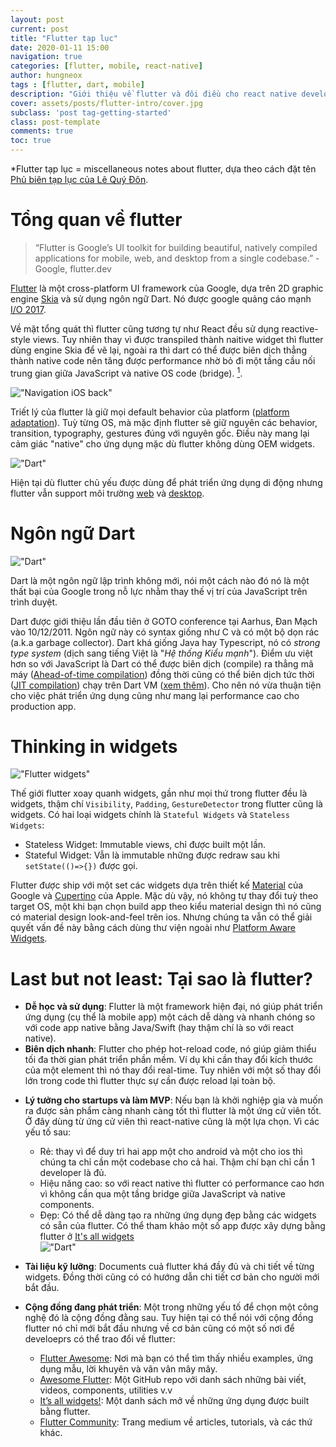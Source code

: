 ```yaml
---
layout: post
current: post
title: "Flutter tạp lục" 
date: 2020-01-11 15:00
navigation: true
categories: [flutter, mobile, react-native]
author: hungneox
tags : [flutter, dart, mobile]
description: "Giới thiệu về flutter và đôi điều cho react native developers"
cover: assets/posts/flutter-intro/cover.jpg
subclass: 'post tag-getting-started'
class: post-template
comments: true
toc: true
---
```


*Flutter tạp lục = miscellaneous notes about flutter, dựa theo cách đặt tên [Phủ biên tạp lục của Lê Quý Đôn](https://www.wikiwand.com/vi/Ph%E1%BB%A7_bi%C3%AAn_t%E1%BA%A1p_l%E1%BB%A5c).

# Tổng quan về flutter

> “Flutter is Google’s UI toolkit for building beautiful, natively compiled applications for mobile, web, and desktop from a single codebase.” - Google, flutter.dev

[Flutter](https://flutter.dev/) là một cross-platform UI framework của Google, dựa trên 2D graphic engine [Skia](https://skia.org/) và sử dụng ngôn ngữ Dart. Nó được google quảng cáo mạnh [I/O 2017](https://events.google.com/io2017/).

Về mặt tổng quát thì flutter cũng tương tự như React đều sử dụng reactive-style views. Tuy nhiên thay vì được transpiled thành naitive widget thì flutter dùng engine Skia để vẽ lại, ngoài ra thì dart có thể được biên dịch thẳng thành native code nên tăng được performance nhờ bỏ đi một tầng cầu nối trung gian giữa JavaScript và native OS code (bridge). [<sup>1</sup>](https://flutter.dev/docs/get-started/flutter-for/react-native-devs]).

!["Navigation iOS back"](/assets/posts/flutter-intro/navigation-ios-back.gif)

Triết lý của flutter là giữ mọi default behavior của platform ([platform adaptation](https://flutter.dev/docs/resources/platform-adaptations)). Tuỳ từng OS, mà mặc định flutter sẽ giữ nguyên các behavior, transition, typography, gestures đúng với nguyên gốc. Điều này mang lại cảm giác "native" cho ứng dụng mặc dù flutter không dùng OEM widgets.



!["Dart"](/assets/posts/flutter-intro/platform.png)

Hiện tại dù flutter chủ yếu được dùng để phát triển ứng dụng di động nhưng flutter vẫn support môi trường [web](https://flutter.dev/web) và [desktop](https://flutter.dev/desktop).

# Ngôn ngữ Dart

!["Dart"](/assets/posts/flutter-intro/dart-demo.gif)

Dart là một ngôn ngữ lập trình không mới, nói một cách nào đó nó là một thất bại của Google trong nỗ lực nhằm thay thế vị trí của JavaScript trên trình duyệt.

Dart được giới thiệu lần đầu tiên ở GOTO conference tại Aarhus, Đan Mạch vào 10/12/2011. Ngôn ngữ này có syntax giống như C và có một bộ dọn rác (a.k.a garbage collector). Dart khá giống Java hay Typescript, nó có *strong type system* (dịch sang tiếng Việt là "*Hệ thống Kiểu mạnh*"). Điểm ưu việt hơn so với JavaScript là Dart có thể được biên dịch (compile) ra thẳng mã máy ([Ahead-of-time compilation](https://www.wikiwand.com/en/Ahead-of-time_compilation)) đồng thời cũng có thể biên dịch tức thời ([JIT compilation](https://www.wikiwand.com/en/Just-in-time_compilation)) chạy trên Dart VM ([xem thêm](https://mrale.ph/dartvm/)). Cho nên nó vừa thuận tiện cho việc phát triển ứng dụng cũng như mang lại performance cao cho production app.

# Thinking in widgets

!["Flutter widgets"](/assets/posts/flutter-intro/widgets.jpg)

Thế giới flutter xoay quanh widgets, gần như mọi thứ trong flutter đều là widgets, thậm chí `Visibility`, `Padding`, `GestureDetector` trong flutter cũng là widgets. Có hai loại widgets chính là `Stateful Widgets` và `Stateless Widgets`:
- Stateless Widget: Immutable views, chỉ được built một lần.
- Stateful Widget:  Vẫn là immutable những được redraw sau khi `setState(()=>{})` được gọi.

Flutter được ship với một set các widgets dựa trên thiết kế [Material](https://flutter.dev/docs/development/ui/widgets/material) của Google và [Cupertino](https://flutter.dev/docs/development/ui/widgets/cupertino) của Apple. Mặc dù vậy, nó không tự thay đổi tuỳ theo target OS, một khi bạn chọn build app theo kiểu material design thì nó cũng có material design look-and-feel trên ios. Nhưng chúng ta vẫn có thể giải quyết vấn đề này bằng cách dùng thư viện ngoài như [Platform Aware Widgets](https://pub.dev/packages/flutter_platform_widgets).

# Last but not least: Tại sao là flutter?

+ **Dễ học và sử dụng**: Flutter là một framework hiện đại, nó giúp phát triển ứng dụng (cụ thể là mobile app) một cách dễ dàng và nhanh chóng so với code app native bằng Java/Swift (hay thậm chí là so với react native).
+ **Biên dịch nhanh**: Flutter cho phép hot-reload code, nó giúp giảm thiểu tối đa thời gian phát triển phần mềm. Ví dụ khi cần thay đổi kích thước của một element thì nó thay đổi real-time. Tuy nhiên với một số thay đổi lớn trong code thì flutter thực sự cần được reload lại toàn bộ.
- **Lý tưởng cho startups và làm MVP**: 
Nếu bạn là khởi nghiệp gia và muốn ra được sản phẩm càng nhanh càng tốt thì flutter là một ứng cử viên tốt. Ở đây dùng từ ứng cử viên thì react-native cũng là một lựa chọn. Vì các yếu tố sau:
    - Rẻ: thay vì để duy trì hai app một cho android và một cho ios thì chúng ta chỉ cần một codebase cho cả hai. Thậm chí bạn chỉ cần 1 developer là đủ.
    - Hiệu năng cao: so với react native thì flutter có performance cao hơn vì không cần qua một tầng bridge giữa JavaScript và native components.
    - Đẹp: Có thể dễ dàng tạo ra những ứng dụng đẹp bằng các widgets có sẵn của flutter. Có thể tham khảo một số app được xây dựng bằng flutter ở [It's all widgets](https://itsallwidgets.com/)  
    !["Dart"](/assets/posts/flutter-intro/flutter-app-example.gif)

- **Tài liệu kỹ lưỡng**: Documents cuả flutter khá đầy đủ và chi tiết về từng widgets. Đồng thời cũng có có hướng dẫn chi tiết cơ bản cho người mới bắt đầu.
- **Cộng đồng đang phát triển**: Một trong những yếu tố để chọn một công nghệ đó là cộng đồng đằng sau. Tuy hiện tại có thể nói với cộng đồng flutter nó chỉ mới bắt đầu nhưng về cơ bản cũng có một số nơi để develoeprs có thể trao đổi về flutter:
    - [Flutter Awesome](https://flutterawesome.com/): Nơi mà bạn có thể tìm thấy nhiều examples, ứng dụng mẫu, lời khuyên và vân vân mây mây.
    - [Awesome Flutter](https://github.com/Solido/awesome-flutter): Một GitHub repo với danh sách những bài viết, videos, components, utilities v.v
    - [It’s all widgets!](https://itsallwidgets.com/): Một danh sách mở về những ứng dụng được built bằng flutter.
    - [Flutter Community](https://medium.com/flutter-community): Trang medium về articles, tutorials, và các thứ khác.